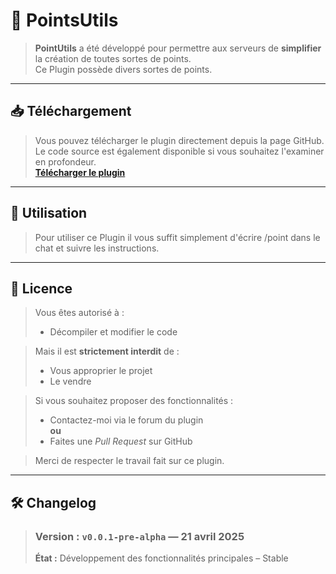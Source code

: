 # 🔵 PointsUtils

> **PointUtils** a été développé pour permettre aux serveurs de **simplifier** la création de toutes sortes de points.  
> Ce Plugin possède divers sortes de points.

---

## 📥 Téléchargement

> Vous pouvez télécharger le plugin directement depuis la page GitHub.  
> Le code source est également disponible si vous souhaitez l'examiner en profondeur.  
> [**Télécharger le plugin**](https://github.com/lllaaakkkkiii/PointsUtils/releases/tag/Latest)

---

## 🔨 Utilisation

> Pour utiliser ce Plugin il vous suffit simplement d'écrire /point dans le chat et suivre les instructions.

---

## 📑 Licence

> Vous êtes autorisé à :
> - Décompiler et modifier le code

> Mais il est **strictement interdit** de :
> - Vous approprier le projet
> - Le vendre

> Si vous souhaitez proposer des fonctionnalités :
> - Contactez-moi via le forum du plugin  
> **ou**
> - Faites une *Pull Request* sur GitHub

> Merci de respecter le travail fait sur ce plugin.

---

## 🛠️ Changelog

> ### Version : `v0.0.1-pre-alpha` — 21 avril 2025  
> **État :** Développement des fonctionnalités principales – Stable
